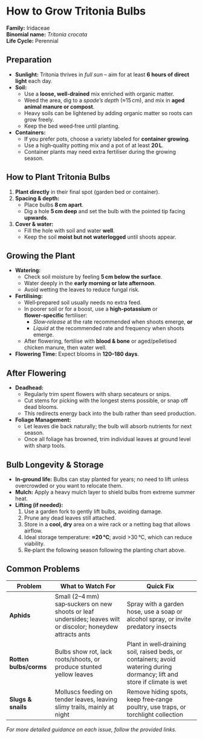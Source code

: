 # How to Grow Tritonia Bulbs

**Family:** Iridaceae  
**Binomial name:** _Tritonia crocata_  
**Life Cycle:** Perennial  

## Preparation

- **Sunlight:** Tritonia thrives in *full sun* – aim for at least **6 hours of direct light** each day.  
- **Soil:**  
  - Use a **loose, well‑drained** mix enriched with organic matter.  
  - Weed the area, dig to a *spade’s depth* (≈15 cm), and mix in **aged animal manure or compost**.  
  - Heavy soils can be lightened by adding organic matter so roots can grow freely.  
  - Keep the bed weed‑free until planting.  
- **Containers:**  
  - If you prefer pots, choose a variety labeled for **container growing**.  
  - Use a high‑quality potting mix and a pot of at least **20 L**.  
  - Container plants may need extra fertiliser during the growing season.

## How to Plant Tritonia Bulbs

1. **Plant directly** in their final spot (garden bed or container).  
2. **Spacing & depth:**  
   - Place bulbs **8 cm apart**.  
   - Dig a hole **5 cm deep** and set the bulb with the pointed tip facing **upwards**.  
3. **Cover & water:**  
   - Fill the hole with soil and water **well**.  
   - Keep the soil **moist but not waterlogged** until shoots appear.

## Growing the Plant

- **Watering:**  
  - Check soil moisture by feeling **5 cm below the surface**.  
  - Water deeply in the **early morning or late afternoon**.  
  - Avoid wetting the leaves to reduce fungal risk.  
- **Fertilising:**  
  - Well‑prepared soil usually needs no extra feed.  
  - In poorer soil or for a boost, use a **high‑potassium** or **flower‑specific** fertiliser:  
    - *Slow‑release* at the rate recommended when shoots emerge, **or**  
    - *Liquid* at the recommended rate and frequency when shoots emerge.  
  - After flowering, fertilise with **blood & bone** or aged/pelletised chicken manure, then water well.  
- **Flowering Time:** Expect blooms in **120–180 days**.

## After Flowering

- **Deadhead:**  
  - Regularly trim spent flowers with sharp secateurs or snips.  
  - Cut stems for picking with the longest stems possible, or snap off dead blooms.  
  - This redirects energy back into the bulb rather than seed production.  
- **Foliage Management:**  
  - Let leaves die back naturally; the bulb will absorb nutrients for next season.  
  - Once all foliage has browned, trim individual leaves at ground level with sharp tools.

## Bulb Longevity & Storage

- **In‑ground life:** Bulbs can stay planted for years; no need to lift unless overcrowded or you want to relocate them.  
- **Mulch:** Apply a heavy mulch layer to shield bulbs from extreme summer heat.  
- **Lifting (if needed):**  
  1. Use a garden fork to gently lift bulbs, avoiding damage.  
  2. Prune any dead leaves still attached.  
  3. Store in a **cool, dry** area on a wire rack or a netting bag that allows airflow.  
  4. Ideal storage temperature: **≈20 °C**; avoid >30 °C, which can reduce viability.  
  5. Re‑plant the following season following the planting chart above.

## Common Problems

| Problem | What to Watch For | Quick Fix |
|---------|-------------------|-----------|
| **Aphids** | Small (2–4 mm) sap‑suckers on new shoots or leaf undersides; leaves wilt or discolor; honeydew attracts ants | Spray with a garden hose, use a soap or alcohol spray, or invite predatory insects |
| **Rotten bulbs/corms** | Bulbs show rot, lack roots/shoots, or produce stunted yellow leaves | Plant in well‑draining soil, raised beds, or containers; avoid watering during dormancy; lift and store if climate is wet |
| **Slugs & snails** | Molluscs feeding on tender leaves, leaving slimy trails, mainly at night | Remove hiding spots, keep free‑range poultry, use traps, or torchlight collection |

*For more detailed guidance on each issue, follow the provided links.*